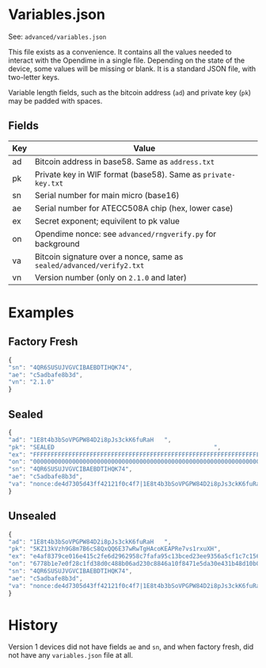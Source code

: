 # Variables.json

See: `advanced/variables.json`

This file exists as a convenience. It contains all the values needed
to interact with the Opendime in a single file. Depending on the
state of the device, some values will be missing or blank. It is a standard
JSON file, with two-letter keys.

Variable length fields, such as the bitcoin address (`ad`) and
private key (`pk`) may be padded with spaces.

## Fields


Key | Value
---|------------
ad | Bitcoin address in base58. Same as `address.txt`
pk | Private key in WIF format (base58). Same as `private-key.txt`
sn | Serial number for main micro (base16)
ae | Serial number for ATECC508A chip (hex, lower case)
ex | Secret exponent; equivilent to pk value
on | Opendime nonce: see `advanced/rngverify.py` for background
va | Bitcoin signature over a nonce, same as `sealed/advanced/verify2.txt`
vn | Version number (only on `2.1.0` and later)


# Examples

## Factory Fresh

```javascript
{
"sn": "4QR6SUSUJVGVCIBAEBDTIHQK74",
"ae": "c5adbafe8b3d",
"vn": "2.1.0"  
}
```

## Sealed

```javascript
{
"ad": "1E8t4b3bSoVPGPW84D2i8pJs3ckK6fuRaH   ",
"pk": "SEALED                                             ",
"ex": "FFFFFFFFFFFFFFFFFFFFFFFFFFFFFFFFFFFFFFFFFFFFFFFFFFFFFFFFFFFFFFFF",
"on": "0000000000000000000000000000000000000000000000000000000000000000",
"sn": "4QR6SUSUJVGVCIBAEBDTIHQK74",
"ae": "c5adbafe8b3d",
"va": "nonce:de4d7305d43ff42121f0c4f7|1E8t4b3bSoVPGPW84D2i8pJs3ckK6fuRaH|Gzuis4coo2yxlN9QXBwb-rJzcJNitJUyBvIGexUP95yw-url5YObNITjP6320pGJVB0UBboDjBNWLqsfWuMvFXY|S"           
}
```


## Unsealed

```javascript
{
"ad": "1E8t4b3bSoVPGPW84D2i8pJs3ckK6fuRaH   ",
"pk": "5KZ13kVzh9G8m7B6cS8QxQQ6E37wRwTgHAcoKEAPRe7vs1rxuXH",
"ex": "e4af8379ce016e415c2fe6d2962958c7fafa95c13bced23ee9356a5cf1c7c156",
"on": "6778b1e7e0f28c1fd38d0c488b06ad230c8846a10f8471e5da30e431b48d10b0",
"sn": "4QR6SUSUJVGVCIBAEBDTIHQK74",
"ae": "c5adbafe8b3d",
"va": "nonce:de4d7305d43ff42121f0c4f7|1E8t4b3bSoVPGPW84D2i8pJs3ckK6fuRaH|Gzuis4coo2yxlN9QXBwb-rJzcJNitJUyBvIGexUP95yw-url5YObNITjP6320pGJVB0UBboDjBNWLqsfWuMvFXY|U"           
}
```


# History

Version 1 devices did not have fields `ae` and `sn`, and when factory fresh, did not
have any `variables.json` file at all.

